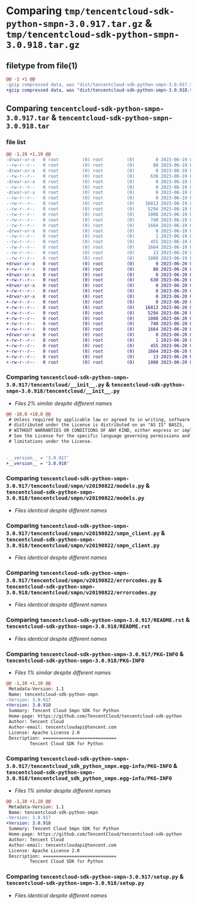 # Comparing `tmp/tencentcloud-sdk-python-smpn-3.0.917.tar.gz` & `tmp/tencentcloud-sdk-python-smpn-3.0.918.tar.gz`

## filetype from file(1)

```diff
@@ -1 +1 @@
-gzip compressed data, was "dist/tencentcloud-sdk-python-smpn-3.0.917.tar", last modified: Mon Jun 19 00:31:53 2023, max compression
+gzip compressed data, was "dist/tencentcloud-sdk-python-smpn-3.0.918.tar", last modified: Tue Jun 20 02:47:03 2023, max compression
```

## Comparing `tencentcloud-sdk-python-smpn-3.0.917.tar` & `tencentcloud-sdk-python-smpn-3.0.918.tar`

### file list

```diff
@@ -1,19 +1,19 @@
-drwxr-xr-x   0 root         (0) root         (0)        0 2023-06-19 00:31:53.000000 tencentcloud-sdk-python-smpn-3.0.917/
--rw-r--r--   0 root         (0) root         (0)       88 2023-06-19 00:31:53.000000 tencentcloud-sdk-python-smpn-3.0.917/setup.cfg
-drwxr-xr-x   0 root         (0) root         (0)        0 2023-06-19 00:31:53.000000 tencentcloud-sdk-python-smpn-3.0.917/tencentcloud/
--rw-r--r--   0 root         (0) root         (0)      630 2023-06-19 00:31:53.000000 tencentcloud-sdk-python-smpn-3.0.917/tencentcloud/__init__.py
-drwxr-xr-x   0 root         (0) root         (0)        0 2023-06-19 00:31:53.000000 tencentcloud-sdk-python-smpn-3.0.917/tencentcloud/smpn/
--rw-r--r--   0 root         (0) root         (0)        0 2023-06-19 00:31:53.000000 tencentcloud-sdk-python-smpn-3.0.917/tencentcloud/smpn/__init__.py
-drwxr-xr-x   0 root         (0) root         (0)        0 2023-06-19 00:31:53.000000 tencentcloud-sdk-python-smpn-3.0.917/tencentcloud/smpn/v20190822/
--rw-r--r--   0 root         (0) root         (0)        0 2023-06-19 00:31:53.000000 tencentcloud-sdk-python-smpn-3.0.917/tencentcloud/smpn/v20190822/__init__.py
--rw-r--r--   0 root         (0) root         (0)    16813 2023-06-19 00:31:53.000000 tencentcloud-sdk-python-smpn-3.0.917/tencentcloud/smpn/v20190822/models.py
--rw-r--r--   0 root         (0) root         (0)     5294 2023-06-19 00:31:53.000000 tencentcloud-sdk-python-smpn-3.0.917/tencentcloud/smpn/v20190822/smpn_client.py
--rw-r--r--   0 root         (0) root         (0)     1008 2023-06-19 00:31:53.000000 tencentcloud-sdk-python-smpn-3.0.917/tencentcloud/smpn/v20190822/errorcodes.py
--rw-r--r--   0 root         (0) root         (0)      740 2023-06-19 00:31:53.000000 tencentcloud-sdk-python-smpn-3.0.917/README.rst
--rw-r--r--   0 root         (0) root         (0)     1664 2023-06-19 00:31:53.000000 tencentcloud-sdk-python-smpn-3.0.917/PKG-INFO
-drwxr-xr-x   0 root         (0) root         (0)        0 2023-06-19 00:31:53.000000 tencentcloud-sdk-python-smpn-3.0.917/tencentcloud_sdk_python_smpn.egg-info/
--rw-r--r--   0 root         (0) root         (0)        1 2023-06-19 00:31:53.000000 tencentcloud-sdk-python-smpn-3.0.917/tencentcloud_sdk_python_smpn.egg-info/dependency_links.txt
--rw-r--r--   0 root         (0) root         (0)      455 2023-06-19 00:31:53.000000 tencentcloud-sdk-python-smpn-3.0.917/tencentcloud_sdk_python_smpn.egg-info/SOURCES.txt
--rw-r--r--   0 root         (0) root         (0)     1664 2023-06-19 00:31:53.000000 tencentcloud-sdk-python-smpn-3.0.917/tencentcloud_sdk_python_smpn.egg-info/PKG-INFO
--rw-r--r--   0 root         (0) root         (0)       13 2023-06-19 00:31:53.000000 tencentcloud-sdk-python-smpn-3.0.917/tencentcloud_sdk_python_smpn.egg-info/top_level.txt
--rw-r--r--   0 root         (0) root         (0)     1008 2023-06-19 00:31:53.000000 tencentcloud-sdk-python-smpn-3.0.917/setup.py
+drwxr-xr-x   0 root         (0) root         (0)        0 2023-06-20 02:47:03.000000 tencentcloud-sdk-python-smpn-3.0.918/
+-rw-r--r--   0 root         (0) root         (0)       88 2023-06-20 02:47:03.000000 tencentcloud-sdk-python-smpn-3.0.918/setup.cfg
+drwxr-xr-x   0 root         (0) root         (0)        0 2023-06-20 02:47:03.000000 tencentcloud-sdk-python-smpn-3.0.918/tencentcloud/
+-rw-r--r--   0 root         (0) root         (0)      630 2023-06-20 02:47:02.000000 tencentcloud-sdk-python-smpn-3.0.918/tencentcloud/__init__.py
+drwxr-xr-x   0 root         (0) root         (0)        0 2023-06-20 02:47:03.000000 tencentcloud-sdk-python-smpn-3.0.918/tencentcloud/smpn/
+-rw-r--r--   0 root         (0) root         (0)        0 2023-06-20 02:47:02.000000 tencentcloud-sdk-python-smpn-3.0.918/tencentcloud/smpn/__init__.py
+drwxr-xr-x   0 root         (0) root         (0)        0 2023-06-20 02:47:03.000000 tencentcloud-sdk-python-smpn-3.0.918/tencentcloud/smpn/v20190822/
+-rw-r--r--   0 root         (0) root         (0)        0 2023-06-20 02:47:02.000000 tencentcloud-sdk-python-smpn-3.0.918/tencentcloud/smpn/v20190822/__init__.py
+-rw-r--r--   0 root         (0) root         (0)    16813 2023-06-20 02:47:02.000000 tencentcloud-sdk-python-smpn-3.0.918/tencentcloud/smpn/v20190822/models.py
+-rw-r--r--   0 root         (0) root         (0)     5294 2023-06-20 02:47:02.000000 tencentcloud-sdk-python-smpn-3.0.918/tencentcloud/smpn/v20190822/smpn_client.py
+-rw-r--r--   0 root         (0) root         (0)     1008 2023-06-20 02:47:02.000000 tencentcloud-sdk-python-smpn-3.0.918/tencentcloud/smpn/v20190822/errorcodes.py
+-rw-r--r--   0 root         (0) root         (0)      740 2023-06-20 02:47:02.000000 tencentcloud-sdk-python-smpn-3.0.918/README.rst
+-rw-r--r--   0 root         (0) root         (0)     1664 2023-06-20 02:47:03.000000 tencentcloud-sdk-python-smpn-3.0.918/PKG-INFO
+drwxr-xr-x   0 root         (0) root         (0)        0 2023-06-20 02:47:03.000000 tencentcloud-sdk-python-smpn-3.0.918/tencentcloud_sdk_python_smpn.egg-info/
+-rw-r--r--   0 root         (0) root         (0)        1 2023-06-20 02:47:03.000000 tencentcloud-sdk-python-smpn-3.0.918/tencentcloud_sdk_python_smpn.egg-info/dependency_links.txt
+-rw-r--r--   0 root         (0) root         (0)      455 2023-06-20 02:47:03.000000 tencentcloud-sdk-python-smpn-3.0.918/tencentcloud_sdk_python_smpn.egg-info/SOURCES.txt
+-rw-r--r--   0 root         (0) root         (0)     1664 2023-06-20 02:47:03.000000 tencentcloud-sdk-python-smpn-3.0.918/tencentcloud_sdk_python_smpn.egg-info/PKG-INFO
+-rw-r--r--   0 root         (0) root         (0)       13 2023-06-20 02:47:03.000000 tencentcloud-sdk-python-smpn-3.0.918/tencentcloud_sdk_python_smpn.egg-info/top_level.txt
+-rw-r--r--   0 root         (0) root         (0)     1008 2023-06-20 02:47:02.000000 tencentcloud-sdk-python-smpn-3.0.918/setup.py
```

### Comparing `tencentcloud-sdk-python-smpn-3.0.917/tencentcloud/__init__.py` & `tencentcloud-sdk-python-smpn-3.0.918/tencentcloud/__init__.py`

 * *Files 2% similar despite different names*

```diff
@@ -10,8 +10,8 @@
 # Unless required by applicable law or agreed to in writing, software
 # distributed under the License is distributed on an "AS IS" BASIS,
 # WITHOUT WARRANTIES OR CONDITIONS OF ANY KIND, either express or implied.
 # See the License for the specific language governing permissions and
 # limitations under the License.
 
 
-__version__ = '3.0.917'
+__version__ = '3.0.918'
```

### Comparing `tencentcloud-sdk-python-smpn-3.0.917/tencentcloud/smpn/v20190822/models.py` & `tencentcloud-sdk-python-smpn-3.0.918/tencentcloud/smpn/v20190822/models.py`

 * *Files identical despite different names*

### Comparing `tencentcloud-sdk-python-smpn-3.0.917/tencentcloud/smpn/v20190822/smpn_client.py` & `tencentcloud-sdk-python-smpn-3.0.918/tencentcloud/smpn/v20190822/smpn_client.py`

 * *Files identical despite different names*

### Comparing `tencentcloud-sdk-python-smpn-3.0.917/tencentcloud/smpn/v20190822/errorcodes.py` & `tencentcloud-sdk-python-smpn-3.0.918/tencentcloud/smpn/v20190822/errorcodes.py`

 * *Files identical despite different names*

### Comparing `tencentcloud-sdk-python-smpn-3.0.917/README.rst` & `tencentcloud-sdk-python-smpn-3.0.918/README.rst`

 * *Files identical despite different names*

### Comparing `tencentcloud-sdk-python-smpn-3.0.917/PKG-INFO` & `tencentcloud-sdk-python-smpn-3.0.918/PKG-INFO`

 * *Files 1% similar despite different names*

```diff
@@ -1,10 +1,10 @@
 Metadata-Version: 1.1
 Name: tencentcloud-sdk-python-smpn
-Version: 3.0.917
+Version: 3.0.918
 Summary: Tencent Cloud Smpn SDK for Python
 Home-page: https://github.com/TencentCloud/tencentcloud-sdk-python
 Author: Tencent Cloud
 Author-email: tencentcloudapi@tencent.com
 License: Apache License 2.0
 Description: ============================
         Tencent Cloud SDK for Python
```

### Comparing `tencentcloud-sdk-python-smpn-3.0.917/tencentcloud_sdk_python_smpn.egg-info/PKG-INFO` & `tencentcloud-sdk-python-smpn-3.0.918/tencentcloud_sdk_python_smpn.egg-info/PKG-INFO`

 * *Files 1% similar despite different names*

```diff
@@ -1,10 +1,10 @@
 Metadata-Version: 1.1
 Name: tencentcloud-sdk-python-smpn
-Version: 3.0.917
+Version: 3.0.918
 Summary: Tencent Cloud Smpn SDK for Python
 Home-page: https://github.com/TencentCloud/tencentcloud-sdk-python
 Author: Tencent Cloud
 Author-email: tencentcloudapi@tencent.com
 License: Apache License 2.0
 Description: ============================
         Tencent Cloud SDK for Python
```

### Comparing `tencentcloud-sdk-python-smpn-3.0.917/setup.py` & `tencentcloud-sdk-python-smpn-3.0.918/setup.py`

 * *Files identical despite different names*

